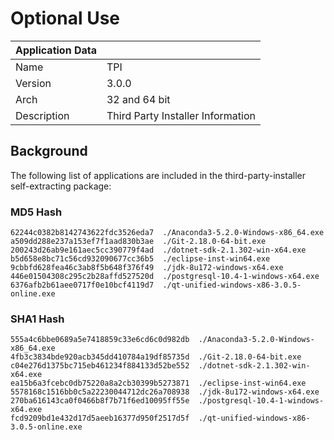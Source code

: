 # Optional Use

| Application Data ||
| ---| --- |
| Name        | TPI |
| Version     | 3.0.0 |
| Arch        | 32 and 64 bit |
| Description | Third Party Installer Information |

## Background

The following list of applications are included in the third-party-installer
self-extracting package:

### MD5 Hash

```shell
62244c0382b8142743622fdc3526eda7  ./Anaconda3-5.2.0-Windows-x86_64.exe
a509dd288e237a153ef7f1aad830b3ae  ./Git-2.18.0-64-bit.exe
200243d26ab9e161aec5cc390779f4ad  ./dotnet-sdk-2.1.302-win-x64.exe
b5d658e8bc71c56cd932090677cc36b5  ./eclipse-inst-win64.exe
9cbbfd628fea46c3ab8f5b648f376f49  ./jdk-8u172-windows-x64.exe
446e01504308c295c2b28affd527520d  ./postgresql-10.4-1-windows-x64.exe
6376afb2b61aee0717f0e10bcf4119d7  ./qt-unified-windows-x86-3.0.5-online.exe
```

### SHA1 Hash

``` shell
555a4c6bbe0689a5e7418859c33e6cd6c0d982db  ./Anaconda3-5.2.0-Windows-x86_64.exe
4fb3c3834bde920acb345dd410784a19df85735d  ./Git-2.18.0-64-bit.exe
c04e276d1375bc715eb461234f884133d52be552  ./dotnet-sdk-2.1.302-win-x64.exe
ea15b6a3fcebc0db75220a8a2cb30399b5273871  ./eclipse-inst-win64.exe
5578168c1516bb0c5a22230044712dc26a708938  ./jdk-8u172-windows-x64.exe
270ba616143ca0f0466b8f7b71f6ed10095ff55e  ./postgresql-10.4-1-windows-x64.exe
fcd9209bd1e432d17d5aeeb16377d950f2517d5f  ./qt-unified-windows-x86-3.0.5-online.exe
```
